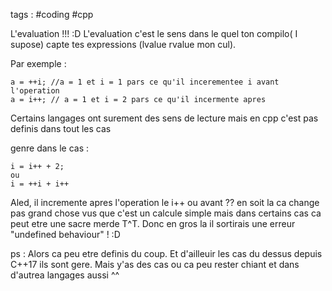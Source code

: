 tags : #coding #cpp 

L'evaluation !!! :D
L'evaluation c'est le sens dans le quel ton compilo( I supose) capte tes expressions (lvalue rvalue mon cul).

Par exemple : 
```i = 0;
a = ++i; //a = 1 et i = 1 pars ce qu'il incerementee i avant l'operation
a = i++; // a = 1 et i = 2 pars ce qu'il incermente apres
```

Certains langages ont surement des sens de lecture mais en cpp c'est pas definis dans tout les cas

genre dans le cas :
```
i = i++ + 2;
ou
i = ++i + i++
```
Aled, il incremente apres l'operation le i++ ou avant ?? en soit la ca change pas grand chose vus que c'est un calcule simple mais dans certains cas ca peut etre une sacre  merde T^T.
Donc en gros la il sortirais une erreur "undefined behaviour" ! :D

ps : Alors ca peu etre definis du coup. Et d'ailleuir les cas du dessus depuis C++17 ils sont gere. Mais y'as des cas ou ca peu rester chiant et dans d'autrea langages aussi ^^